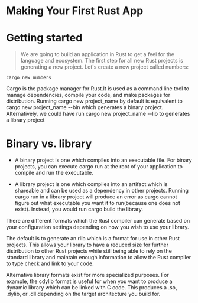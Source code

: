 # Making Your First Rust App

# Getting started
> We are going to build an application in Rust to get a feel for the language and ecosystem. The first step for all new Rust projects is generating a new project. Let's create a new project called numbers:
    
    cargo new numbers

Cargo is the package manager for Rust.It is used as a command line tool to manage dependencies, compile your code, and make packages for distribution. Running cargo new project_name by default is equivalent to cargo new project_name --bin which generates a binary project. Alternatively, we could have run cargo new project_name --lib to generates a library project

# Binary vs. library

- A binary project is one which compiles into an executable file. For binary projects,
you can execute cargo run at the root of your application to compile and run the
executable.

- A library project is one which compiles into an artifact which is shareable and can be used as a dependency in other projects. Running cargo run in a library project will produce an error as cargo cannot figure out what executable you want it to run(because one does not exist). Instead, you would run cargo build the library.

There are different formats which the Rust compiler can generate based on your
configuration settings depending on how you wish to use your library.

The default is to generate an rlib which is a format for use in other Rust projects. This allows your library to have a reduced size for further distribution to other Rust projects while still being able to rely on the standard library and maintain enough information to allow the Rust compiler to type check and link to your code.

Alternative library formats exist for more specialized purposes. For example, the
cdylib format is useful for when you want to produce a dynamic library which can
be linked with C code. This produces a .so, .dylib, or .dll depending on the target
architecture you build for.